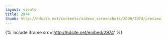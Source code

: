 ```yaml
---
layout: sieutv
title: 2974
thumb: http://hdsite.net/contents/videos_screenshots/2000/2974/preview_360p.mp4.jpg
---
```

{% include iframe src='http://hdsite.net/embed/2974' %}
 
